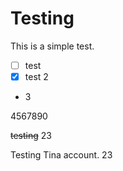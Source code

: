 # Testing

This is a simple test.

- [ ] test
- [x] test 2
- 3

4567890

~~testing~~ 23

Testing Tina account. 23